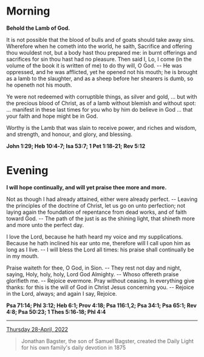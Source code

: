 # Morning

**Behold the Lamb of God.**
 
It is not possible that the blood of bulls and of goats should take away sins. Wherefore when he cometh into the world, he saith, Sacrifice and offering thou wouldest not, but a body hast thou prepared me: in burnt offerings and sacrifices for sin thou hast had no pleasure. Then said I, Lo, I come (in the volume of the book it is written of me) to do thy will, O God. -- He was oppressed, and he was afflicted, yet he opened not his mouth; he is brought as a lamb to the slaughter, and as a sheep before her shearers is dumb, so he openeth not his mouth.
 
Ye were not redeemed with corruptible things, as silver and gold, ... but with the precious blood of Christ, as of a lamb without blemish and without spot: ... manifest in these last times for you who by him do believe in God ... that your faith and hope might be in God.
 
Worthy is the Lamb that was slain to receive power, and riches and wisdom, and strength, and honour, and glory, and blessing.  

**John 1:29; Heb 10:4‑7; Isa 53:7; 1 Pet 1:18‑21; Rev 5:12**

# Evening

**I will hope continually, and will yet praise thee more and more.**
 
Not as though I had already attained, either were already perfect. -- Leaving the principles of the doctrine of Christ, let us go on unto perfection; not laying again the foundation of repentance from dead works, and of faith toward God. -- The path of the just is as the shining light, that shineth more and more unto the perfect day.
 
I love the Lord, because he hath heard my voice and my supplications. Because he hath inclined his ear unto me, therefore will I call upon him as long as I live. -- I will bless the Lord all times: his praise shall continually be in my mouth.
 
Praise waiteth for thee, O God, in Sion. -- They rest not day and night, saying, Holy, holy, holy, Lord God Almighty. -- Whoso offereth praise glorifieth me. -- Rejoice evermore. Pray without ceasing. In everything give thanks: for this is the will of God in Christ Jesus concerning you. -- Rejoice in the Lord, always; and again I say, Rejoice.  

**Psa 71:14; Phl 3:12; Heb 6:1; Prov 4:18; Psa 116:1,2; Psa 34:1; Psa 65:1; Rev 4:8; Psa 50:23; 1 Thes 5:16‑18; Phl 4:4**

---

[Thursday 28-April, 2022](https://t.me/s/daily_light)

> Jonathan Bagster, the son of Samuel Bagster, created the Daily Light for his own family's daily devotion in 1875

